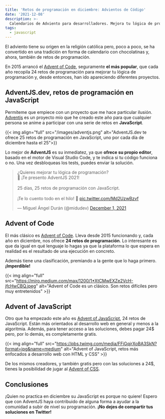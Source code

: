 ```yaml
---
title: 'Retos de programación en diciembre: Advientos de Código'
date: '2021-12-08'
description: >-
  Calendarios de Adviento para desarrolladores. Mejora tu lógica de programación.
tags:
  - javascript
---
```


El adviento tiene su origen en la religión católica pero, poco a poco, se ha convertido en una tradición en forma de calendario con chocolatinas y, ahora, también de retos de programación.

En 2015 arrancó el [Advent of Code](https://adventofcode.com/), seguramente **el más popular**, que cada año recopila 24 retos de programación para mejorar tu lógica de programación y, desde entonces, han ido apareciendo diferentes proyectos.

## AdventJS.dev, retos de programación en JavaScript

Permíteme que empiece con un proyecto que me hace particular ilusión. [Adventjs](https://adventjs.dev/) es un proyecto mío que he creado este año para que cualquier persona se anime a participar con una serie de retos en **JavaScript**.

{{< img align="full" src="/images/adventjs.png" alt="AdventJS.dev te ofrece 25 retos de programación en JavaScript, uno por cada día de diciembre hasta el 25">}}

Lo mejor de **AdventJS** es su inmediatez, ya que **ofrece su propio editor**, basado en el motor de Visual Studio Code, y te indica si tu código funciona o no. Una vez desbloqueas los tests, puedes enviar la solución.

<blockquote class="twitter-tweet"><p lang="es" dir="ltr">¿Quieres mejorar tu lógica de programación?<br>🎁 ¡Te presento AdventJS 2021!<br><br>25 días, 25 retos de programación con JavaScript.<br><br>¡Te lo cuento todo en el hilo! 🧵 <a href="https://t.co/Md2UzwBzvf">pic.twitter.com/Md2UzwBzvf</a></p>&mdash; Miguel Ángel Durán (@midudev) <a href="https://twitter.com/midudev/status/1466086678507008003?ref_src=twsrc%5Etfw">December 1, 2021</a></blockquote> <script async src="https://platform.twitter.com/widgets.js" charset="utf-8"></script>

## Advent of Code

El más clásico es [Advent of Code](https://adventofcode.com/). Lleva desde 2015 funcionando y, cada año en diciembre, nos ofrece **24 retos de programación**. Lo interesante es que da igual en qué lenguaje lo hagas ya que la plataforma lo que espera en realidad es el resultado de una ejecución en concreto.

Además tiene una clasificación, premiando a la gente que lo haga primero. **¡Imperdible!**

{{< img align="full" src="https://miro.medium.com/max/1200/1*XtCMwEXZe2VcH-jfcHwCBQ.jpeg" alt="Advent of Code es un clásico. Son retos difíciles pero muy entretenidos" >}}

## Advent of JavaScript

Otro que ha empezado este año es [Advent of JavaScript](https://www.adventofjs.com/), 24 retos de JavaScript. Están más orientados al desarrollo web en general y menos a la algoritmia. Además, para tener acceso a las soluciones, debes pagar 24$ pero, por lo demás, es completamente gratis.

{{< img align="full" src="https://pbs.twimg.com/media/FFiGqjrXoBA3SkN?format=jpg&name=medium" alt="Advent of JavaScript, retos más enfocados a desarrollo web con HTML y CSS" >}}

De los mismos creadores, y también gratis pero con las soluciones a 24$, tienes la posibilidad de jugar al [Advent of CSS](https://www.adventofcss.com/).

## Conclusiones

¡Quien no practica en diciembre su JavaScript es porque no quiere! Espero que con AdventJS haya contribuido de alguna forma a ayudar a la comunidad a subir de nivel su programación. **¡No dejes de compartir tus soluciones en Twitter!**